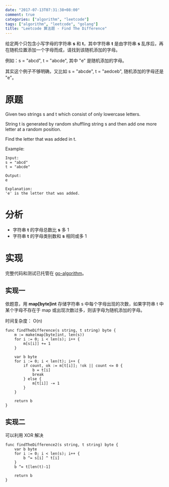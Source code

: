 ```yaml
---
date: "2017-07-13T07:31:38+08:00"
comment: true
categories: ["algorithm", "leetcode"]
tags: ["algorithm", "leetcode", "golang"]
title: "Leetcode 算法题 - Find The Difference"
---
```


给定两个只包含小写字母的字符串 **s** 和 **t**，其中字符串 **t** 是由字符串 **s** 乱序后，再在随机位置添加一个字母而成，请找到该随机添加的字母。

例如：s = "abcd", t = "abcde", 其中 "e" 是随机添加的字母。
<!--more-->

其实这个例子不够明确，又比如 s = "abcde", t = "aedceb", 随机添加的字母还是 "e"。  


# 原题

Given two strings s and t which consist of only lowercase letters.

String t is generated by random shuffling string s and then add one more letter at a random position.

Find the letter that was added in t.

Example:

```
Input:
s = "abcd"
t = "abcde"

Output:
e

Explanation:
'e' is the letter that was added.
```


# 分析

- 字符串 **t** 的字母总数比 **s** 多 1
- 字符串 **t** 的字母类别数和 **s** 相同或多 1


# 实现

完整代码和测试已托管在 [go-algorithm](https://github.com/razonyang/go-algorithm)。

## 实现一

依题意，用 **map[byte]int** 存储字符串 s 中每个字母出现的次数，如果字符串 t 中某个字母不存在于 map 或出现次数过多，则该字母为随机添加的字母。

时间复杂度： O(n)

```
func findTheDifference(s string, t string) byte {
	m := make(map[byte]int, len(s))
	for i := 0; i < len(s); i++ {
		m[s[i]] += 1
	}

	var b byte
	for i := 0; i < len(t); i++ {
		if count, ok := m[t[i]]; !ok || count <= 0 {
			b = t[i]
			break
		} else {
			m[t[i]] -= 1
		}
	}

	return b
}
```


## 实现二

可以利用 XOR 解决

```
func findTheDifference2(s string, t string) byte {
	var b byte
	for i := 0; i < len(s); i++ {
		b ^= s[i] ^ t[i]
	}
	b ^= t[len(t)-1]

	return b
}
```